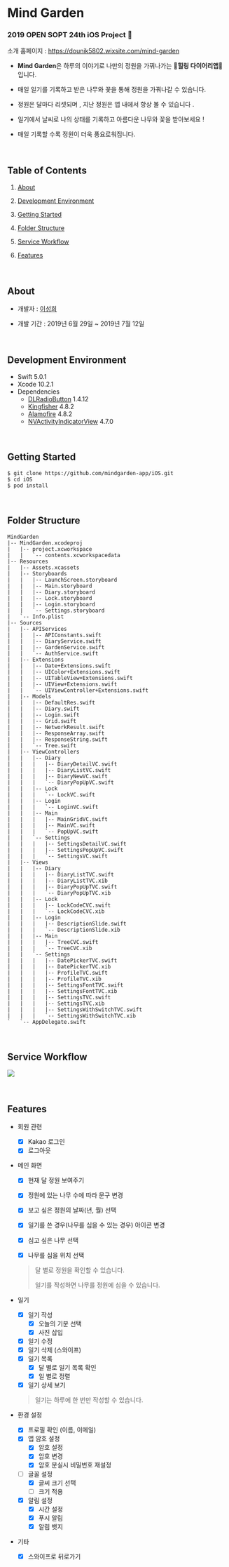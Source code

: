 # Mind Garden

### 2019 OPEN SOPT 24th iOS Project 

소개 홈페이지 : https://dounik5802.wixsite.com/mind-garden

- **Mind Garden**은 하루의 이야기로 나만의 정원을 가꿔나가는 🌱**힐링 다이어리앱**🌱입니다. 

- 매일 일기를 기록하고 받은 나무와 꽃을 통해 정원을 가꿔나갈 수 있습니다. 

- 정원은 달마다 리셋되며 , 지난 정원은 앱 내에서 항상 볼 수 있습니다 . 

- 일기에서 날씨로 나의 상태를 기록하고 아름다운 나무와 꽃을 받아보세요 ! 

- 매일 기록할 수록 정원이 더욱 풍요로워집니다.

  <br/>

## Table of Contents

1. [About](#about)

2. [Development Environment](#development-environment)

3. [Getting Started](#getting-started)

4. [Folder Structure](#folder-structure)

5. [Service Workflow](#service-workflow)

6. [Features](#features)

   <br/>

## About

- 개발자 : [이성희](https://github.com/Sunghee2)
- 개발 기간 : 2019년 6월 29일 ~ 2019년 7월 12일

  <br/>


## Development Environment

- Swift 5.0.1
- Xcode 10.2.1
- Dependencies
  - [DLRadioButton](https://github.com/DavydLiu/DLRadioButton) 1.4.12
  - [Kingfisher](https://github.com/onevcat/Kingfisher) 4.8.2
  - [Alamofire](https://github.com/Alamofire/Alamofire) 4.8.2
  - [NVActivityIndicatorView](https://github.com/ninjaprox/NVActivityIndicatorView) 4.7.0

<br/>

## Getting Started

```
$ git clone https://github.com/mindgarden-app/iOS.git
$ cd iOS
$ pod install
```

<br/>

## Folder Structure

```
MindGarden
|-- MindGarden.xcodeproj
|   |-- project.xcworkspace
|   |   `-- contents.xcworkspacedata
|-- Resources
|   |-- Assets.xcassets
|   |-- Storyboards
|   |   |-- LaunchScreen.storyboard
|   |   |-- Main.storyboard
|   |   |-- Diary.storyboard
|   |   |-- Lock.storyboard
|   |   |-- Login.storyboard
|   |   `-- Settings.storyboard
|   `-- Info.plist
|-- Sources
|   |-- APIServices
|   |   |-- APIConstants.swift
|   |   |-- DiaryService.swift
|   |   |-- GardenService.swift
|   |   `-- AuthService.swift
|   |-- Extensions
|   |   |-- Date+Extensions.swift
|   |   |-- UIColor+Extensions.swift
|   |   |-- UITableView+Extensions.swift
|   |   |-- UIView+Extensions.swift
|   |   `-- UIViewController+Extensions.swift
|   |-- Models
|   |   |-- DefaultRes.swift
|   |   |-- Diary.swift
|   |   |-- Login.swift
|   |   |-- Grid.swift
|   |   |-- NetworkResult.swift
|   |   |-- ResponseArray.swift
|   |   |-- ResponseString.swift
|   |   `-- Tree.swift
|   |-- ViewControllers
|   |   |-- Diary
|   |   |   |-- DiaryDetailVC.swift
|   |   |   |-- DiaryListVC.swift
|   |   |   |-- DiaryNewVC.swift
|   |   |   `-- DiaryPopUpVC.swift
|   |   |-- Lock
|   |   |   `-- LockVC.swift
|   |   |-- Login
|   |   |   `-- LoginVC.swift
|   |   |-- Main
|   |   |   |-- MainGridVC.swift
|   |   |   |-- MainVC.swift
|   |   |   `-- PopUpVC.swift
|   |   `-- Settings
|   |   |   |-- SettingsDetailVC.swift
|   |   |   |-- SettingsPopUpVC.swift
|   |   |   `-- SettingsVC.swift
|   |-- Views
|   |   |-- Diary
|   |   |   |-- DiaryListTVC.swift
|   |   |   |-- DiaryListTVC.xib
|   |   |   |-- DiaryPopUpTVC.swift
|   |   |   `-- DiaryPopUpTVC.xib
|   |   |-- Lock
|   |   |   |-- LockCodeCVC.swift
|   |   |   `-- LockCodeCVC.xib
|   |   |-- Login
|   |   |   |-- DescriptionSlide.swift
|   |   |   `-- DescriptionSlide.xib
|   |   |-- Main
|   |   |   |-- TreeCVC.swift
|   |   |   `-- TreeCVC.xib
|   |   `-- Settings
|   |   |   |-- DatePickerTVC.swift
|   |   |   |-- DatePickerTVC.xib
|   |   |   |-- ProfileTVC.swift
|   |   |   |-- ProfileTVC.xib
|   |   |   |-- SettingsFontTVC.swift
|   |   |   |-- SettingsFontTVC.xib
|   |   |   |-- SettingsTVC.swift
|   |   |   |-- SettingsTVC.xib
|   |   |   |-- SettingsWithSwitchTVC.swift
|   |   |   `-- SettingsWithSwitchTVC.xib
`   `-- AppDelegate.swift
```

<br/>

## Service Workflow

![](https://jungah.s3.ap-northeast-2.amazonaws.com/%E1%84%8B%E1%85%A1%E1%84%8B%E1%85%AD.png)

<br/>

## Features

- 회원 관련
  - [x] Kakao 로그인
  - [x] 로그아웃

- 메인 화면

  - [x] 현재 달 정원 보여주기
  - [x] 정원에 있는 나무 수에 따라 문구 변경
  - [x] 보고 싶은 정원의 날짜(년, 월) 선택
  - [x] 일기를 쓴 경우(나무를 심을 수 있는 경우) 아이콘 변경

  - [x] 심고 싶은 나무 선택
  - [x] 나무를 심을 위치 선택

  > 달 별로 정원을 확인할 수 있습니다. 
  >
  > 일기를 작성하면 나무를 정원에 심을 수 있습니다.

- 일기
  - [x] 일기 작성
    - [x] 오늘의 기분 선택
    - [x] 사진 삽입
  - [x] 일기 수정
  - [x] 일기 삭제 (스와이프)
  - [x] 일기 목록
    - [x] 달 별로 일기 목록 확인 
    - [x] 일 별로 정렬
  - [x] 일기 상세 보기 

  > 일기는 하루에 한 번만 작성할 수 있습니다.

- 환경 설정
  - [x] 프로필 확인 (이름, 이메일)
  - [x] 앱 암호 설정
    - [x] 암호 설정 
    - [x] 암호 변경
    - [x] 암호 분실시 비밀번호 재설정
  - [ ] 글꼴 설정
    - [x] 글씨 크기 선택
    - [ ] 크기 적용
  - [x] 알림 설정 
    - [x] 시간 설정
    - [x] 푸시 알림
    - [x] 알림 뱃지

- 기타

  - [x] 스와이프로 뒤로가기